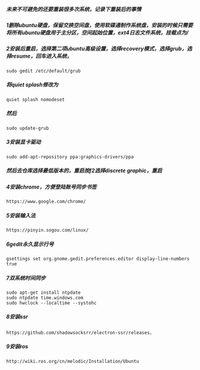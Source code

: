 ##### 未来不可避免的还要重装很多次系统，记录下重装后的事情

##### 1删除ubuntu硬盘，保留交换空间盘，使用软碟通制作系统盘，安装的时候只需要将所有ubuntu硬盘用于主分区，空间起始位置，ext4日志文件系统，挂载点为/

##### 2安装后重启，选择第二项ubuntu高级设置，选择recovery模式，选择grub，选择resume，回车进入系统，
```
sudo gedit /etc/default/grub
```
##### 将quiet splash修改为
```
quiet splash nomodeset
```
##### 然后
```
sudo update-grub
```

##### 3安装显卡驱动
```
sudo add-apt-repository ppa:graphics-drivers/ppa
```
##### 然后去仓库选择最低版本的，重启按f2选择discrete graphic，重启

##### 4安装chrome，方便登陆账号同步书签
```
https://www.google.com/chrome/
```

##### 5安装输入法
```
https://pinyin.sogou.com/linux/
```

##### 6gedit永久显示行号
```
gsettings set org.gnome.gedit.preferences.editor display-line-numbers true
```

##### 7双系统时间同步
 ```
sudo apt-get install ntpdate
sudo ntpdate time.windows.com
sudo hwclock --localtime --systohc
 ```

##### 8安装ssr
```
https://github.com/shadowsocksrr/electron-ssr/releases，
```

##### 9安装ros
```
http://wiki.ros.org/cn/melodic/Installation/Ubuntu
```

























